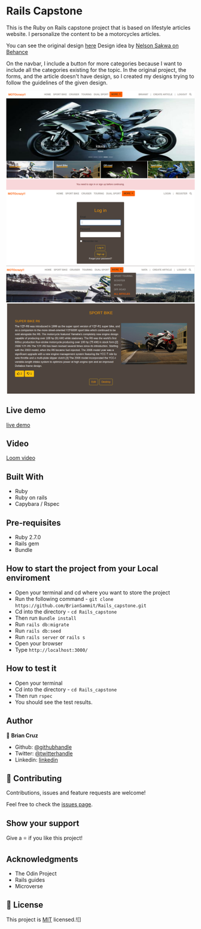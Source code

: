 # Rails Capstone

This is the Ruby on Rails capstone project that is based on lifestyle articles website. I personalize the content to be a motorcycles articles. 

You can see the original design [here](https://www.behance.net/gallery/14554909/liFEsTlye-Mobile-version)
Design idea by [Nelson Sakwa on Behance](https://www.behance.net/sakwadesignstudio)

On the navbar, I include a button for more categories because I want to include all the categories existing for the topic.
In the original project, the forms, and the article doesn't have design, so I created my designs trying to follow the guidelines of the given design.

![screenshot](screenshots/Screenshot-2.png)
![screenshot](screenshots/Screenshot-1.png)
![screenshot](screenshots/Screenshot-3.png)
![screenshot](screenshots/Screenshot-4.png)

## Live demo

[live demo](https://desolate-wildwood-36954.herokuapp.com/)

## Video

[Loom video](https://www.loom.com/share/cde6ff53ac5b4879838f462af8523dad)

## Built With

- Ruby
- Ruby on rails
- Capybara / Rspec

## Pre-requisites

- Ruby 2.7.0
- Rails gem
- Bundle

## How to start the project from your Local enviroment

- Open your terminal and cd where you want to store the project
- Run the following command - `git clone https://github.com/BrianSammit/Rails_capstone.git`
- Cd into the directory - `cd Rails_capstone`
- Then run `Bundle install`
- Run `rails db:migrate`
- Run `rails db:seed`
- Run `rails server` or `rails s`
- Open your browser
- Type `http://localhost:3000/`


## How to test it

- Open your terminal 
- Cd into the directory - `cd Rails_capstone` 
- Then run `rspec`
- You should see the test results. 

## Author

👤 **Brian Cruz**

- Github: [@githubhandle](https://github.com/BrianSammit)
- Twitter: [@twitterhandle](https://twitter.com/cruzsammit)
- Linkedin: [linkedin](https://www.linkedin.com/in/brian-sammit-cruz-rodriguez-5877551a8/)


## 🤝 Contributing

Contributions, issues and feature requests are welcome!

Feel free to check the [issues page](https://github.com/BrianSammit/Rails_capstone/issues).

## Show your support

Give a ⭐️ if you like this project!

## Acknowledgments

- The Odin Project
- Rails guides
- Microverse

## 📝 License

This project is [MIT](lic.url) licensed.![]
